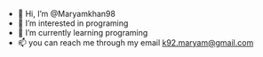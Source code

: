 - 👋 Hi, I’m @Maryamkhan98
- 👀 I’m interested in programing
- 🌱 I’m currently learning programing 
- 📫 you can reach me through my email k92.maryam@gmail.com 


<!---
Maryamkhan98/Maryamkhan98 is a ✨ special ✨ repository because its `README.md` (this file) appears on your GitHub profile.
You can click the Preview link to take a look at your changes.
--->
